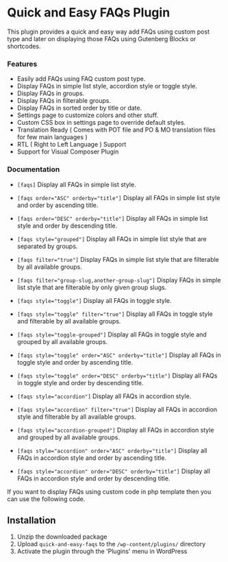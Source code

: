 # Quick and Easy FAQs Plugin

This plugin provides a quick and easy way add FAQs using custom post type and later on displaying those FAQs using Gutenberg Blocks or shortcodes.

### Features

* Easily add FAQs using FAQ custom post type.
* Display FAQs in simple list style, accordion style or toggle style.
* Display FAQs in groups.
* Display FAQs in filterable groups.
* Display FAQs in sorted order by title or date.
* Settings page to customize colors and other stuff.
* Custom CSS box in settings page to override default styles.
* Translation Ready ( Comes with POT file and PO & MO translation files for few main languages )
* RTL ( Right to Left Language ) Support
* Support for Visual Composer Plugin

### Documentation

* `[faqs]` Display all FAQs in simple list style.

* `[faqs order="ASC" orderby="title"]` Display all FAQs in simple list style and order by ascending title.

* `[faqs order="DESC" orderby="title"]` Display all FAQs in simple list style and order by descending title.

* `[faqs style="grouped"]` Display all FAQs in simple list style that are separated by groups.

* `[faqs filter="true"]` Display FAQs in simple list style that are filterable by all available groups.

* `[faqs filter="group-slug,another-group-slug"]` Display FAQs in simple list style that are filterable by only given group slugs.

* `[faqs style="toggle"]` Display all FAQs in toggle style.

* `[faqs style="toggle" filter="true"]` Display all FAQs in toggle style and filterable by all available groups.

* `[faqs style="toggle-grouped"]` Display all FAQs in toggle style and grouped by all available groups.

* `[faqs style="toggle" order="ASC" orderby="title"]` Display all FAQs in toggle style and order by ascending title.

* `[faqs style="toggle" order="DESC" orderby="title"]` Display all FAQs in toggle style and order by descending title.

* `[faqs style="accordion"]` Display all FAQs in accordion style.

* `[faqs style="accordion" filter="true"]` Display all FAQs in accordion style and filterable by all available groups.

* `[faqs style="accordion-grouped"]` Display all FAQs in accordion style and grouped by all available groups.

* `[faqs style="accordion" order="ASC" orderby="title"]` Display all FAQs in accordion style and order by ascending title.

* `[faqs style="accordion" order="DESC" orderby="title"]` Display all FAQs in accordion style and order by descending title.

If you want to display FAQs using custom code in php template then you can use the following code.

## Installation

1. Unzip the downloaded package
2. Upload `quick-and-easy-faqs` to the `/wp-content/plugins/` directory
3. Activate the plugin through the 'Plugins' menu in WordPress